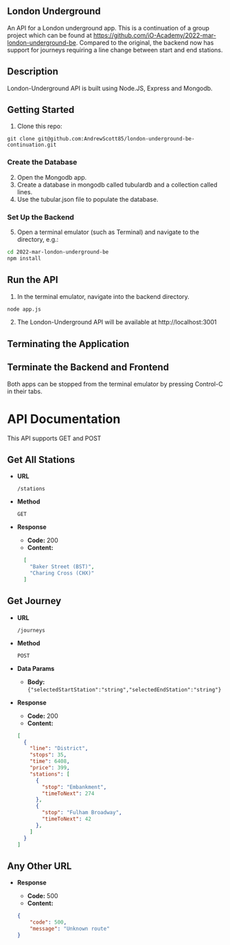 ## London Underground
An API for a London underground app. This is a continuation of a group project which can be found at https://github.com/iO-Academy/2022-mar-london-underground-be. Compared to the original, the backend now has support for journeys requiring a line change between start and end stations.

## Description
London-Underground API is built using Node.JS, Express and Mongodb.

## Getting Started
1. Clone this repo:
```
git clone git@github.com:AndrewScott85/london-underground-be-continuation.git
```
### Create the Database
2. Open the Mongodb app.
3. Create a database in mongodb called tubulardb and a collection called lines.
4. Use the tubular.json file to populate the database.

### Set Up the Backend
5. Open a terminal emulator (such as Terminal) and navigate to the directory, e.g.:
```bash
cd 2022-mar-london-underground-be
npm install
```

## Run the API
1. In the terminal emulator, navigate into the backend directory.
```bash
node app.js
```
2. The London-Underground API will be available at http://localhost:3001

## Terminating the Application
## Terminate the Backend and Frontend
Both apps can be stopped from the terminal emulator by pressing Control-C in their tabs.

# API Documentation
This API supports GET and POST

## Get All Stations

* **URL**

  `/stations`

* **Method**

  `GET`

* **Response**
  * **Code:** 200
  * **Content:**
  ```json
    [
      "Baker Street (BST)",
      "Charing Cross (CHX)"
    ]
  ```
    
 ## Get Journey

* **URL**

  `/journeys`

* **Method**

  `POST`
 
* **Data Params**

  * **Body:** `{"selectedStartStation":"string","selectedEndStation":"string"}`

* **Response**

  * **Code:** 200 <br />
  * **Content:** <br />
  ```json
  [
    {
      "line": "District",
      "stops": 35,
      "time": 6408,
      "price": 399,
      "stations": [
        {
          "stop": "Embankment",
          "timeToNext": 274
        },
        {
          "stop": "Fulham Broadway",
          "timeToNext": 42
        },
      ]
    }
  ]
  ```
  
## Any Other URL

* **Response**

  * **Code:** 500
  * **Content:**
  ```json
  {
      "code": 500,
      "message": "Unknown route"
  }
  ```


